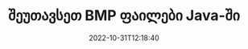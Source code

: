 ---
############################# Static ############################
layout: "auto-gen-merger"
date: 2022-10-31T12:18:40
draft: false
otherformats: vssx vstm vstx vsx vtx xlam xls xlsb xlsm xlsx xlt xltm xltx xps jpg jpeg

############################# Head ############################
head_title: "შეუთავსეთ BMP ფაილები Java & J2SE Documents Merger API-ით"
head_description: "შეუთავსეთ მრავალი BMP ფაილი Java-ში დოკუმენტების შერწყმის API-ის გამოყენებით ყველა მონაცემით, სტილით და ფორმატით, როგორც წყარო დოკუმენტები."

############################# Header ############################
title: "შეუთავსეთ BMP ფაილები Java-ში"
description: "შეუთავსეთ BMP Java კოდის რამდენიმე სტრიქონთან."
bg_image: "https://cms.admin.containerize.com/templates/aspose/App_Themes/V3/images/bg/header1.png"
bg_overlay: false
button:
    enable: true
    icon: "fas fa-arrow-down"
    label: "ჩამოტვირთეთ უფასო საცდელი"
    link: "https://downloads.groupdocs.com/merger/java"

############################# SubMenu ############################
submenu:
    enable: true

    left:
        img_alt: "GroupDocs.Merger for Java"
        image: "https://cms.admin.containerize.com/templates/groupdocs/images/product-logos/90x90-noborder/groupdocs-merger-java.png"
        product: "GroupDocs.Merger"
        platform: "Java"

    middle:
        button:

            # button loop
            - link: "https://apireference.groupdocs.com/merger/java"
              text: "API მითითება"

            # button loop
            - link: "https://github.com/groupdocs-merger"
              text: "კოდის მაგალითები"

            # button loop
            - link: "https://products.groupdocs.app/merger/family"
              text: "ცოცხალი დემო"

            # button loop
            - link: "https://purchase.groupdocs.com/pricing/merger/java"
              text: "ფასი"

    right:
        link_download: "https://downloads.groupdocs.com/merger"
        link_learn: "https://docs.groupdocs.com/merger/java"
        link_buy: "https://purchase.groupdocs.com"

############################# About ############################
about:
    enable: true
    title: "GroupDocs.Merger for Java API-ს შესახებ"
    content: |
        [GroupDocs.Merger for Java](/ka/merger/java/) უზრუნველყოფს მოსახერხებელ გადაწყვეტას მრავალი PDF-ის, Microsoft Office-ის (Word, Excel, PowerPoint, OneNote), OpenDocument, HTML, სურათების და ბევრი სხვა დოკუმენტი ერთ ფაილში Java აპლიკაციებში. GroupDocs.Merger დაზოგავს დიდ ძალისხმევას, რადგან თქვენ გაქვთ უფლება დააკავშიროთ BMP დოკუმენტები - არ არის საჭირო მესამე მხარის პროგრამული უზრუნველყოფის, დესკტოპის აპლიკაციების ან დანამატების დაყენება. ახლა ზედმეტია დროის დაკარგვა და ფაილების ხელით გაერთიანება! GroupDocs-ის მისიაა საუკეთესო ხარისხის უზრუნველყოფა და დოკუმენტების დამუშავების სამუშაოების გამარტივება.
        
        GroupDocs.Merger API არის სწორი არჩევანი კორპორატიული გადაწყვეტილებებისთვის, რომლებიც საჭიროებენ ფაილების კომბინირების ფუნქციებს. ეს API-ები კარგად არის მხარდაჭერილი ყველა ძირითად ოპერაციულ სისტემასა და პლატფორმაზე, მათ შორის J2SE 7.0 (1.7), J2SE 8.0 (1.8), Java 10.

############################# Steps ############################
steps:
    enable: true
    title_left: "შეუთავსეთ მრავალი BMP ფაილი Java-ში"
    content_left: |
        [GroupDocs.Merger for Java](/ka/merger/java/) ჯავის დეველოპერებს უადვილებს რამდენიმე BMP ფაილის გაერთიანებას რამდენიმე მარტივი ნაბიჯის განხორციელებით.
        
        * შექმენით **Merger**-ის მაგალითი და გადაიტანეთ წყაროს დოკუმენტის გზა კონსტრუქტორის პარამეტრად.
        * დარეკეთ **Join** **Merger** კლასში და გაიარეთ მეორე წყაროს დოკუმენტის გზა.
        * დარეკეთ **Save** **Merger** კლასის გაერთიანებული დოკუმენტის შესანახად.

    title_right: "სისტემის მოთხოვნები"
    content_right: |
        GroupDocs.Merger for Java API-ები მხარდაჭერილია ყველა ძირითად პლატფორმაზე და ოპერაციულ სისტემაზე. ქვემოთ მოცემული კოდის შესრულებამდე, დარწმუნდით, რომ თქვენს სისტემაში დაინსტალირებული გაქვთ შემდეგი წინაპირობები.

        * ოპერაციული სისტემები: Microsoft Windows, Linux, MacOS
        * განვითარების გარემო: NetBeans, IntelliJ IDEA, Eclipse
        * ჩარჩოები: J2SE 7.0 (1.7), J2SE 8.0 (1.8), Java 10
        * ჩამოტვირთეთ GroupDocs.Merger for Java-ის უახლესი ვერსია [Maven](https://repository.groupdocs.com/webapp/#/artifacts/browse/tree/General/repo/com/groupdocs/groupdocs-merger)
         
    code: |
     {{% merger/additional-styles %}}
     {{< merger/code-merger title="როგორ გავაერთიანოთ BMP ფაილი Java-ის მაგალითის კოდის გამოყენებით">}}

        ```java    
        // შეუთავსეთ BMP ფაილი GroupDocs.Merger for Java API-ის გამოყენებით
        // მყისიერი შერწყმა შეყვანით BMP დოკუმენტით
        Merger merger = new Merger("input_1.bmp");

        // გამოძახება შეერთების მეთოდის შერწყმის კლასის მაგალითზე და გაიარეთ მეორე წყაროს დოკუმენტის გზა
        merger.join("input_2.bmp");
    
        // შერწყმის კლასის ინსტანციის შენახვის მეთოდის გამოძახება გაერთიანებული დოკუმენტის შესანახად
        merger.save("merged-file.bmp"); 
        ```
     {{< /merger/code-merger >}}

############################# Demos ############################
demos:
    enable: true
    title: "ცოცხალი დემო - ონლაინ აპლიკაცია დოკუმენტების გაერთიანებისთვის"
    content: |
       შეუთავსეთ ერთზე მეტი BMP ფაილი ახლავე, ეწვიეთ [GroupDocs.Merger Live Demos](https://products.groupdocs.app/merger/family) ვებსაიტს.
       ცოცხალი დემოს აქვს შემდეგი უპირატესობები.
        
############################# About Formats ############################
about_formats:
    enable: true

############################# More Formats ############################
more_formats:
    enable: true
    title: "სხვა დოკუმენტის ფორმატების შერწყმა"
    content: |
        Java დოკუმენტების შერწყმის API ფაილის ფორმატებისა და სურათებისთვის. გააერთიანეთ დოკუმენტების ზოგიერთი პოპულარული ფორმატი, როგორც ეს ქვემოთ არის ნათქვამი.

############################# Back to top ###############################
back_to_top:
    enable: true
---